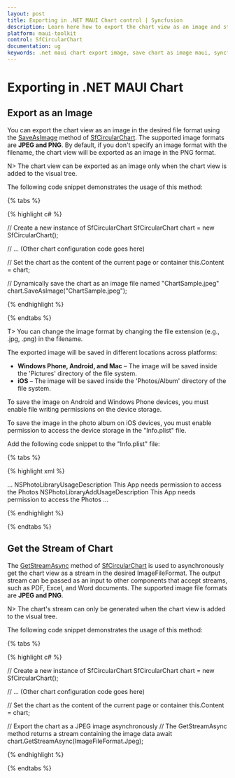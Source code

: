 ```yaml
---
layout: post
title: Exporting in .NET MAUI Chart control | Syncfusion
description: Learn here how to export the chart view as an image and stream in the Syncfusion® .NET MAUI Chart (SfCircularChart) control.
platform: maui-toolkit
control: SfCircularChart
documentation: ug
keywords: .net maui chart export image, save chart as image maui, syncfusion chart stream export, export chart jpeg png maui, maui chart image stream.
---
```


# Exporting in .NET MAUI Chart

## Export as an Image

You can export the chart view as an image in the desired file format using the [SaveAsImage](https://help.syncfusion.com/cr/maui-toolkit/Syncfusion.Maui.Toolkit.Charts.ChartBase.html#Syncfusion_Maui_Toolkit_Charts_ChartBase_SaveAsImage_System_String_) method of [SfCircularChart](https://help.syncfusion.com/cr/maui-toolkit/Syncfusion.Maui.Toolkit.Charts.SfCircularChart.html). The supported image formats are **JPEG and PNG**. By default, if you don't specify an image format with the filename, the chart view will be exported as an image in the PNG format.

N> The chart view can be exported as an image only when the chart view is added to the visual tree.

The following code snippet demonstrates the usage of this method:

{% tabs %}

{% highlight c# %}

// Create a new instance of SfCircularChart
SfCircularChart chart = new SfCircularChart();

// ... (Other chart configuration code goes here)

// Set the chart as the content of the current page or container
this.Content = chart;

// Dynamically save the chart as an image file named "ChartSample.jpeg"
chart.SaveAsImage("ChartSample.jpeg");

{% endhighlight %}

{% endtabs %}

T> You can change the image format by changing the file extension (e.g., .jpg, .png) in the filename.

The exported image will be saved in different locations across platforms:

* **Windows Phone, Android, and Mac** – The image will be saved inside the 'Pictures' directory of the file system.
* **iOS** – The image will be saved inside the 'Photos/Album' directory of the file system.

To save the image on Android and Windows Phone devices, you must enable file writing permissions on the device storage.

To save the image in the photo album on iOS devices, you must enable permission to access the device storage in the "Info.plist" file.

Add the following code snippet to the "Info.plist" file:

{% tabs %}

{% highlight xml %}

<dict>
    ...    
    <key>NSPhotoLibraryUsageDescription</key>    
    <string>This App needs permission to access the Photos</string>    
    <key>NSPhotoLibraryAddUsageDescription</key>    
    <string>This App needs permission to access the Photos</string> 
    ...
</dict>

{% endhighlight %}

{% endtabs %}

## Get the Stream of Chart

The [GetStreamAsync](https://help.syncfusion.com/cr/maui-toolkit/Syncfusion.Maui.Toolkit.Charts.ChartBase.html#Syncfusion_Maui_Toolkit_Charts_ChartBase_GetStreamAsync_Syncfusion_Maui_Toolkit_ImageFileFormat_) method of [SfCircularChart](https://help.syncfusion.com/cr/maui-toolkit/Syncfusion.Maui.Toolkit.Charts.SfCircularChart.html) is used to asynchronously get the chart view as a stream in the desired ImageFileFormat. The output stream can be passed as an input to other components that accept streams, such as PDF, Excel, and Word documents. The supported image file formats are **JPEG and PNG**.

N> The chart's stream can only be generated when the chart view is added to the visual tree.

The following code snippet demonstrates the usage of this method:

{% tabs %}

{% highlight c# %}

// Create a new instance of SfCircularChart
SfCircularChart chart = new SfCircularChart();

// ... (Other chart configuration code goes here)

// Set the chart as the content of the current page or container
this.Content = chart;

// Export the chart as a JPEG image asynchronously
// The GetStreamAsync method returns a stream containing the image data
await chart.GetStreamAsync(ImageFileFormat.Jpeg);

{% endhighlight %}

{% endtabs %}

